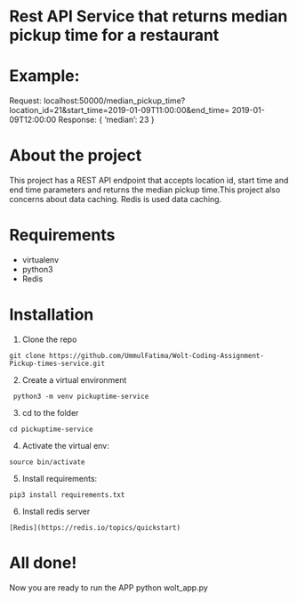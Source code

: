 # Rest API Service that returns median pickup time for a restaurant

# Example:
Request:
localhost:50000/median_pickup_time?location_id=21&start_time=2019-01-09T11:00:00&end_time=
2019-01-09T12:00:00
Response:
{
‘median’: 23
}

# About the project
This project has a REST API endpoint that accepts location id, start time and end time parameters and returns the median pickup time.This project also concerns about data caching. Redis is used data caching. 

# Requirements
- virtualenv
- python3
- Redis

# Installation
1. Clone the repo
```
git clone https://github.com/UmmulFatima/Wolt-Coding-Assignment-Pickup-times-service.git
```
2. Create a virtual environment
```
 python3 -m venv pickuptime-service
```
3. cd to the folder
```
cd pickuptime-service
```
4. Activate the virtual env:
```
source bin/activate
```
5. Install requirements:
```
pip3 install requirements.txt
```
6. Install redis server
```
[Redis](https://redis.io/topics/quickstart)
```
# All done!
Now you are ready to run the APP
python wolt_app.py
